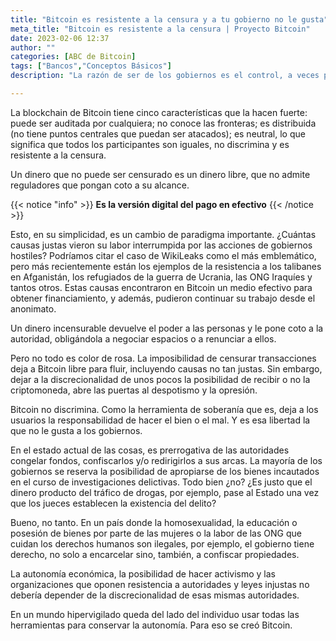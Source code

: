```yaml
---
title: "Bitcoin es resistente a la censura y a tu gobierno no le gusta"
meta_title: "Bitcoin es resistente a la censura | Proyecto Bitcoin"
date: 2023-02-06 12:37
author: ""
categories: [ABC de Bitcoin]
tags: ["Bancos","Conceptos Básicos"]
description: "La razón de ser de los gobiernos es el control, a veces por la fuerza. Una moneda que no tiene 'puertas traseras' y no obedece, es una moneda peligrosa"

---
```


La blockchain de Bitcoin tiene cinco características que la hacen fuerte: puede ser auditada por cualquiera; no conoce las fronteras; es distribuida (no tiene puntos centrales que puedan ser atacados); es neutral, lo que significa que todos los participantes son iguales, no discrimina y es resistente a la censura.

Un dinero que no puede ser censurado es un dinero libre, que no admite reguladores que pongan coto a su alcance. 

{{< notice "info" >}}
**Es la versión digital del pago en efectivo**
{{< /notice >}}

Esto, en su simplicidad, es un cambio de paradigma importante. ¿Cuántas causas justas vieron su labor interrumpida por las acciones de gobiernos hostiles? Podríamos citar el caso de WikiLeaks como el más emblemático, pero más recientemente están los ejemplos de la resistencia a los talibanes en Afganistán, los refugiados de la guerra de Ucrania, las ONG Iraquíes y tantos otros. Estas causas encontraron en Bitcoin un medio efectivo para obtener financiamiento, y además, pudieron continuar su trabajo desde el anonimato.

Un dinero incensurable devuelve el poder a las personas y le pone coto a la autoridad, obligándola a negociar espacios o a renunciar a ellos.

Pero no todo es color de rosa. La imposibilidad de censurar transacciones deja a Bitcoin libre para fluir, incluyendo causas no tan justas. Sin embargo, dejar a la discrecionalidad de unos pocos la posibilidad de recibir o no la criptomoneda, abre las puertas al despotismo y la opresión.

Bitcoin no discrimina. Como la herramienta de soberanía que es, deja a los usuarios la responsabilidad de hacer el bien o el mal. Y es esa libertad la que no le gusta a los gobiernos.

En el estado actual de las cosas, es prerrogativa de las autoridades congelar fondos, confiscarlos y/o redirigirlos a sus arcas. La mayoría de los gobiernos se reserva la posibilidad de apropiarse de los bienes incautados en el curso de investigaciones delictivas. Todo bien ¿no? ¿Es justo que el dinero producto del tráfico de drogas, por ejemplo, pase al Estado una vez que los jueces establecen la existencia del delito?

Bueno, no tanto. En un país donde la homosexualidad, la educación o posesión de bienes por parte de las mujeres o la labor de las ONG que cuidan los derechos humanos son ilegales, por ejemplo, el gobierno tiene derecho, no solo a encarcelar sino, también, a confiscar propiedades.

La autonomía económica, la posibilidad de hacer activismo y las organizaciones que oponen resistencia a autoridades y leyes injustas no debería depender de la discrecionalidad de esas mismas autoridades.

En un mundo hipervigilado queda del lado del individuo usar todas las herramientas para conservar la autonomía. Para eso se creó Bitcoin.

